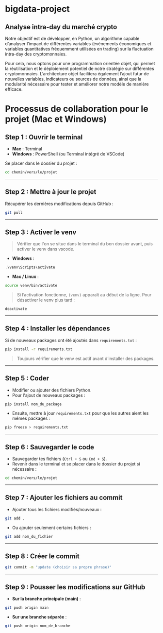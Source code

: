 # bigdata-project
## Analyse intra-day du marché crypto

Notre objectif est de développer, en Python, un algorithme capable d’analyser l’impact de différentes variables (événements économiques et variables quantitatives fréquemment utilisées en trading) sur la fluctuation intra-day des cryptomonnaies.

Pour cela, nous optons pour une programmation orientée objet, qui permet la réutilisation et le déploiement potentiel de notre stratégie sur différentes cryptomonnaies. L’architecture objet facilitera également l’ajout futur de nouvelles variables, indicateurs ou sources de données, ainsi que la modularité nécessaire pour tester et améliorer notre modèle de manière efficace.

# Processus de collaboration pour le projet (Mac et Windows)
 

## Step 1 : Ouvrir le terminal
- **Mac** : Terminal  
- **Windows** : PowerShell (ou Terminal intégré de VSCode)  

Se placer dans le dossier du projet :  
```bash
cd chemin/vers/le/projet
````

---

## Step 2 : Mettre à jour le projet

Récupérer les dernières modifications depuis GitHub :

```bash
git pull
```

---

## Step 3 : Activer le venv

> Vérifier que l'on se situe dans le terminal du bon dossier avant, puis activer le venv dans vscode.

* **Windows** :

```powershell
.\venv\Scripts\activate
```

* **Mac / Linux** :

```bash
source venv/bin/activate
```

> Si l’activation fonctionne, `(venv)` apparaît au début de la ligne.
> Pour désactiver le venv plus tard :

```bash
deactivate
```

---

## Step 4 : Installer les dépendances

Si de nouveaux packages ont été ajoutés dans `requirements.txt` :

```bash
pip install -r requirements.txt
```

> Toujours vérifier que le venv est actif avant d’installer des packages.

---

## Step 5 : Coder

* Modifier ou ajouter des fichiers Python.
* Pour l'ajout de nouveaux packages :

```bash
pip install nom_du_package
```

* Ensuite, mettre à jour `requirements.txt` pour que les autres aient les mêmes packages :

```bash
pip freeze > requirements.txt
```

---

## Step 6 : Sauvegarder le code

* Sauvegarder tes fichiers (`Ctrl + S` ou `Cmd + S`).
* Revenir dans le terminal et se placer dans le dossier du projet si nécessaire :

```bash
cd chemin/vers/le/projet
```

---

## Step 7 : Ajouter les fichiers au commit

* Ajouter tous les fichiers modifiés/nouveaux :

```bash
git add .
```

* Ou ajouter seulement certains fichiers :

```bash
git add nom_du_fichier
```

---

## Step 8 : Créer le commit

```bash
git commit -m "update (choisir sa propre phrase)"
```

---

## Step 9 : Pousser les modifications sur GitHub

* **Sur la branche principale (main)** :

```bash
git push origin main
```

* **Sur une branche séparée** :

```bash
git push origin nom_de_branche
```
